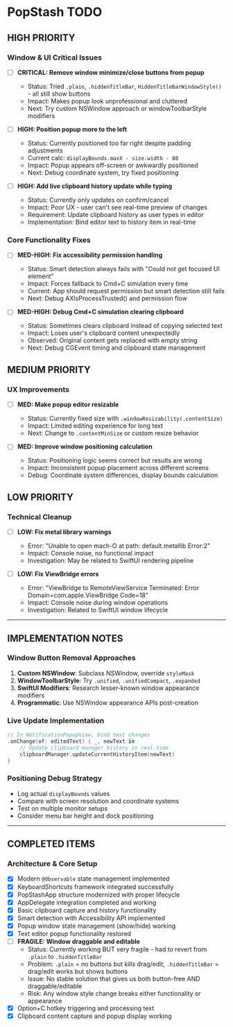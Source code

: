 # PopStash TODO

## HIGH PRIORITY

### Window & UI Critical Issues
- [ ] **CRITICAL: Remove window minimize/close buttons from popup**
  - Status: Tried `.plain`, `.hiddenTitleBar`, `HiddenTitleBarWindowStyle()` - all still show buttons
  - Impact: Makes popup look unprofessional and cluttered
  - Next: Try custom NSWindow approach or windowToolbarStyle modifiers
  
- [ ] **HIGH: Position popup more to the left** 
  - Status: Currently positioned too far right despite padding adjustments
  - Current calc: `displayBounds.maxX - size.width - 80` 
  - Impact: Popup appears off-screen or awkwardly positioned
  - Next: Debug coordinate system, try fixed positioning
  
- [ ] **HIGH: Add live clipboard history update while typing**
  - Status: Currently only updates on confirm/cancel
  - Impact: Poor UX - user can't see real-time preview of changes
  - Requirement: Update clipboard history as user types in editor
  - Implementation: Bind editor text to history item in real-time

### Core Functionality Fixes  
- [ ] **MED-HIGH: Fix accessibility permission handling**
  - Status: Smart detection always fails with "Could not get focused UI element"
  - Impact: Forces fallback to Cmd+C simulation every time
  - Current: App should request permission but smart detection still fails
  - Next: Debug AXIsProcessTrusted() and permission flow
  
- [ ] **MED-HIGH: Debug Cmd+C simulation clearing clipboard**
  - Status: Sometimes clears clipboard instead of copying selected text
  - Impact: Loses user's clipboard content unexpectedly  
  - Observed: Original content gets replaced with empty string
  - Next: Debug CGEvent timing and clipboard state management

## MEDIUM PRIORITY

### UX Improvements
- [ ] **MED: Make popup editor resizable**
  - Status: Currently fixed size with `.windowResizability(.contentSize)`
  - Impact: Limited editing experience for long text
  - Next: Change to `.contentMinSize` or custom resize behavior
  
- [ ] **MED: Improve window positioning calculation**
  - Status: Positioning logic seems correct but results are wrong
  - Impact: Inconsistent popup placement across different screens
  - Debug: Coordinate system differences, display bounds calculation

## LOW PRIORITY

### Technical Cleanup
- [ ] **LOW: Fix metal library warnings**
  - Error: "Unable to open mach-O at path: default.metallib Error:2"
  - Impact: Console noise, no functional impact
  - Investigation: May be related to SwiftUI rendering pipeline
  
- [ ] **LOW: Fix ViewBridge errors**
  - Error: "ViewBridge to RemoteViewService Terminated: Error Domain=com.apple.ViewBridge Code=18"
  - Impact: Console noise during window operations
  - Investigation: Related to SwiftUI window lifecycle

---

## IMPLEMENTATION NOTES

### Window Button Removal Approaches
1. **Custom NSWindow**: Subclass NSWindow, override `styleMask`
2. **WindowToolbarStyle**: Try `.unified`, `.unifiedCompact`, `.expanded`
3. **SwiftUI Modifiers**: Research lesser-known window appearance modifiers
4. **Programmatic**: Use NSWindow appearance APIs post-creation

### Live Update Implementation
```swift
// In NotificationPopupView, bind text changes
.onChange(of: editedText) { _, newText in
    // Update clipboard manager history in real-time
    clipboardManager.updateCurrentHistoryItem(newText)
}
```

### Positioning Debug Strategy
- Log actual `displayBounds` values
- Compare with screen resolution and coordinate systems
- Test on multiple monitor setups
- Consider menu bar height and dock positioning

---

## COMPLETED ITEMS

### Architecture & Core Setup
- [x] Modern `@Observable` state management implemented
- [x] KeyboardShortcuts framework integrated successfully  
- [x] PopStashApp structure modernized with proper lifecycle
- [x] AppDelegate integration completed and working
- [x] Basic clipboard capture and history functionality
- [x] Smart detection with Accessibility API implemented
- [x] Popup window state management (show/hide) working
- [x] Text editor popup functionality restored
- [ ] **FRAGILE: Window draggable and editable** 
  - Status: Currently working BUT very fragile - had to revert from `.plain` to `.hiddenTitleBar`
  - Problem: `.plain` = no buttons but kills drag/edit, `.hiddenTitleBar` = drag/edit works but shows buttons
  - Issue: No stable solution that gives us both button-free AND draggable/editable
  - Risk: Any window style change breaks either functionality or appearance
- [x] Option+C hotkey triggering and processing text
- [x] Clipboard content capture and popup display working
